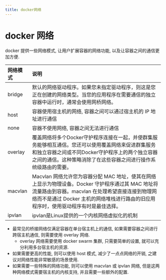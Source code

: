 ```yaml
---
title: docker网络
---
```


# docker 网络

docker 提供一些网络模式, 让用户扩展容器的网络功能, 以及让容器之间的通信更加方便.

| 网络模式 | 说明                                                                                                                                                                                                                                        |
| :------- | :------------------------------------------------------------------------------------------------------------------------------------------------------------------------------------------------------------------------------------------ |
| bridge   | 默认的网络驱动程序。如果您未指定驱动程序，则这是您正在创建的网络类型。当您的应用程序在需要通信的独立容器中运行时，通常会使用网桥网络。                                                                                                                                                                              |
| host     | 容器使用宿主机的网络, 容器之间可以通过宿主机的 IP 地址进行通信                                                                                                                                                                              |
| none     | 容器不使用网络, 容器之间无法进行通信                                                                                                                                                                                                        |
| overlay  | 覆盖网络将多个Docker守护程序连接在一起，并使群集服务能够相互通信。您还可以使用覆盖网络来促进群集服务和独立容器之间或不同Docker守护程序上的两个独立容器之间的通信。这种策略消除了在这些容器之间进行操作系统级路由的需要。                                                                                                                                                                        |
| macvlan  | Macvlan 网络允许您为容器分配 MAC 地址，使其在网络上显示为物理设备。Docker 守护程序通过其 MAC 地址将流量路由到容器。macvlan 在处理希望直接连接到物理网络而不是通过 Docker 主机的网络堆栈进行路由的旧应用程序时，使用驱动程序有时是最佳选择。 |
| ipvlan | ipvlan是Linux提供的一个内核网络虚拟化的机制

- 最常见的桥接网络仅满足容器在单台宿主机上的通信, 如果需要容器之间进行跨宿主机通信, 则需要使用 overlay 网络.
  - overlay 网络需要使用 docker swarm 集群, 只需要简单的设置, 就可以充分利用多台宿主机的资源.
- 如果需要更高的性能, 则可以使用 host 模式, 减少了一点点网络的开销, 之建议对网络性能非常敏感的场景使用.
- 如果需要一些特殊的网络功能, 则可以使用 macvlan 或 ipvlan 网络, 但是这两种网络模式需要宿主机的内核支持, 并且需要一些额外的配置.
